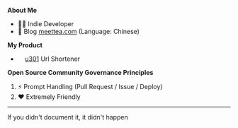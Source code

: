 **About Me**
- 🤦‍♂️ Indie Developer
- 📜 Blog [meettea.com](https://www.meettea.com) (Language: Chinese)

**My Product**

- <img src="https://u301.com/favicon.png" style="width: 12px; vertical-align:baseline" /> [u301](https://u301.com) Url Shortener

**Open Source Community Governance Principles**

1. ⚡️ Prompt Handling (Pull Request / Issue / Deploy)
2. ❤️ Extremely Friendly

---
If you didn't document it, it didn't happen 
